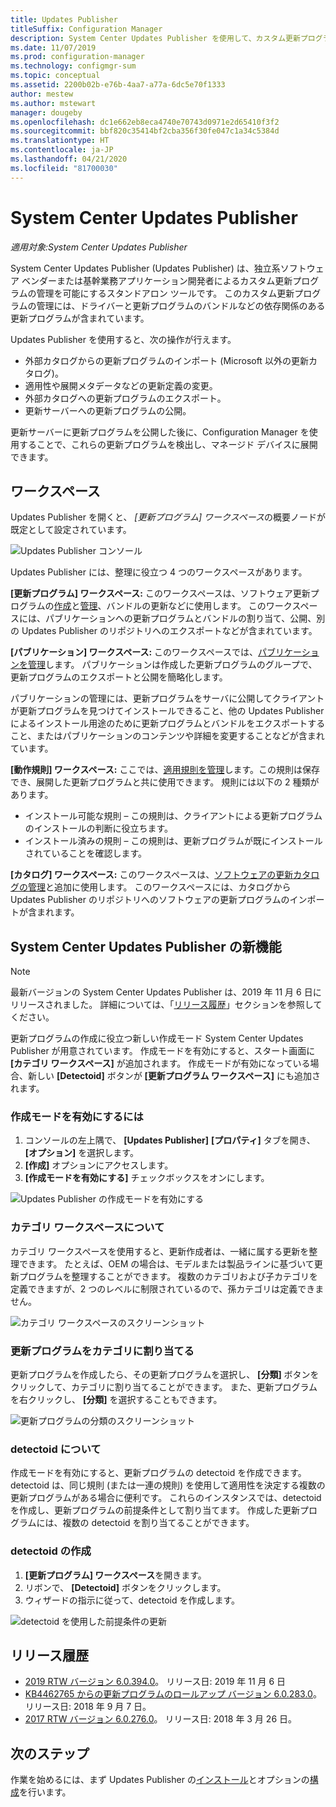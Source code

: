 ```yaml
---
title: Updates Publisher
titleSuffix: Configuration Manager
description: System Center Updates Publisher を使用して、カスタム更新プログラムを管理する
ms.date: 11/07/2019
ms.prod: configuration-manager
ms.technology: configmgr-sum
ms.topic: conceptual
ms.assetid: 2200b02b-e76b-4aa7-a77a-6dc5e70f1333
author: mestew
ms.author: mstewart
manager: dougeby
ms.openlocfilehash: dc1e662eb8eca4740e70743d0971e2d65410f3f2
ms.sourcegitcommit: bbf820c35414bf2cba356f30fe047c1a34c5384d
ms.translationtype: HT
ms.contentlocale: ja-JP
ms.lasthandoff: 04/21/2020
ms.locfileid: "81700030"
---
```

# <a name="system-center-updates-publisher"></a>System Center Updates Publisher

*適用対象:System Center Updates Publisher*

System Center Updates Publisher (Updates Publisher) は、独立系ソフトウェア ベンダーまたは基幹業務アプリケーション開発者によるカスタム更新プログラムの管理を可能にするスタンドアロン ツールです。 このカスタム更新プログラムの管理には、ドライバーと更新プログラムのバンドルなどの依存関係のある更新プログラムが含まれています。

Updates Publisher を使用すると、次の操作が行えます。

-   外部カタログからの更新プログラムのインポート (Microsoft 以外の更新カタログ)。
-   適用性や展開メタデータなどの更新定義の変更。
-   外部カタログへの更新プログラムのエクスポート。
-   更新サーバーへの更新プログラムの公開。

更新サーバーに更新プログラムを公開した後に、Configuration Manager を使用することで、これらの更新プログラムを検出し、マネージド デバイスに展開できます。

## <a name="workspaces"></a>ワークスペース
Updates Publisher を開くと、 *[更新プログラム] ワークスペース*の概要ノードが既定として設定されています。

![Updates Publisher コンソール](media/console1.png)


Updates Publisher には、整理に役立つ 4 つのワークスペースがあります。


**[更新プログラム] ワークスペース:** このワークスペースは、ソフトウェア更新プログラムの[作成](create-updates-with-updates-publisher.md)と[管理](manage-updates-with-updates-publisher.md)、バンドルの更新などに使用します。 このワークスペースには、パブリケーションへの更新プログラムとバンドルの割り当て、公開、別の Updates Publisher のリポジトリへのエクスポートなどが含まれています。

**[パブリケーション] ワークスペース:** このワークスペースでは、[パブリケーションを管理](updates-publisher-publications.md)します。 パブリケーションは作成した更新プログラムのグループで、更新プログラムのエクスポートと公開を簡略化します。

パブリケーションの管理には、更新プログラムをサーバに公開してクライアントが更新プログラムを見つけてインストールできること、他の Updates Publisher によるインストール用途のために更新プログラムとバンドルをエクスポートすること、またはパブリケーションのコンテンツや詳細を変更することなどが含まれています。

**[動作規則] ワークスペース:** ここでは、[適用規則を管理](updates-publisher-applicability-rules.md)します。この規則は保存でき、展開した更新プログラムと共に使用できます。 規則には以下の 2 種類があります。

-   インストール可能な規則 – この規則は、クライアントによる更新プログラムのインストールの判断に役立ちます。
-   インストール済みの規則 – この規則は、更新プログラムが既にインストールされていることを確認します。

**[カタログ] ワークスペース:** このワークスペースは、[ソフトウェアの更新カタログの管理](updates-publisher-catalogs.md)と追加に使用します。 このワークスペースには、カタログから Updates Publisher のリポジトリへのソフトウェアの更新プログラムのインポートが含まれます。

## <a name="whats-new-in-system-center-updates-publisher"></a>System Center Updates Publisher の新機能

>[!NOTE] 
> 最新バージョンの System Center Updates Publisher は、2019 年 11 月 6 日にリリースされました。 詳細については、「[リリース履歴](#release-history)」セクションを参照してください。

更新プログラムの作成に役立つ新しい作成モード System Center Updates Publisher が用意されています。 作成モードを有効にすると、スタート画面に **[カテゴリ ワークスペース]** が追加されます。 作成モードが有効になっている場合、新しい **[Detectoid]** ボタンが **[更新プログラム ワークスペース]** にも追加されます。

### <a name="to-enable-authoring-mode"></a>作成モードを有効にするには

1. コンソールの左上隅で、 **[Updates Publisher]** **[プロパティ]** タブを開き、 **[オプション]** を選択します。
1. **[作成]** オプションにアクセスします。
1. **[作成モードを有効にする]** チェックボックスをオンにします。

![Updates Publisher の作成モードを有効にする](media/scup-enable-authoring-mode.png)

### <a name="about-the-categories-workspace"></a>カテゴリ ワークスペースについて

カテゴリ ワークスペースを使用すると、更新作成者は、一緒に属する更新を整理できます。 たとえば、OEM の場合は、モデルまたは製品ラインに基づいて更新プログラムを整理することができます。 複数のカテゴリおよび子カテゴリを定義できますが、2 つのレベルに制限されているので、孫カテゴリは定義できません。

![カテゴリ ワークスペースのスクリーンショット](media/scup-categories-workspace.png)

### <a name="assign-an-update-to-a-category"></a>更新プログラムをカテゴリに割り当てる

更新プログラムを作成したら、その更新プログラムを選択し、 **[分類]** ボタンをクリックして、カテゴリに割り当てることができます。 また、更新プログラムを右クリックし、 **[分類]** を選択することもできます。

![更新プログラムの分類のスクリーンショット](media/scup-categorize-update.png)

### <a name="about-detectoids"></a>detectoid について

作成モードを有効にすると、更新プログラムの detectoid を作成できます。 detectoid は、同じ規則 (または一連の規則) を使用して適用性を決定する複数の更新プログラムがある場合に便利です。 これらのインスタンスでは、detectoid を作成し、更新プログラムの前提条件として割り当てます。 作成した更新プログラムには、複数の detectoid を割り当てることができます。


### <a name="create-a-detectoid"></a>detectoid の作成

1. **[更新プログラム] ワークスペース**を開きます。
1. リボンで、 **[Detectoid]** ボタンをクリックします。
1. ウィザードの指示に従って、detectoid を作成します。



![detectoid を使用した前提条件の更新](media/scup-detectoid-as-prerequisite.png)

## <a name="release-history"></a>リリース履歴

- [2019 RTW バージョン 6.0.394.0](https://techcommunity.microsoft.com/t5/Configuration-Manager-Blog/SCUP-adds-support-for-update-categories/ba-p/990111)。 リリース日: 2019 年 11 月 6 日
- [KB4462765 からの更新プログラムのロールアップ バージョン 6.0.283.0](https://support.microsoft.com/help/4462765/update-rollup-for-system-center-updates-publisher)。 リリース日: 2018 年 9 月 7 日。
- [2017 RTW バージョン 6.0.276.0](https://techcommunity.microsoft.com/t5/Configuration-Manager-Blog/System-Center-Updates-Publisher-adds-support-for-new-OSes/ba-p/274986)。 リリース日: 2018 年 3 月 26 日。


## <a name="next-steps"></a>次のステップ
作業を始めるには、まず Updates Publisher の[インストール](install-updates-publisher.md)とオプションの[構成](updates-publisher-options.md)を行います。
